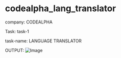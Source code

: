 # codealpha_lang_translator 

company: CODEALPHA

Task: task-1

task-name: LANGUAGE TRANSLATOR

OUTPUT:
![Image](https://github.com/user-attachments/assets/1e8e7f1a-8036-4e41-834f-fa42d611887e)
